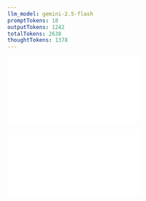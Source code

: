 ```yaml
---
llm_model: gemini-2.5-flash
promptTokens: 18
outputTokens: 1242
totalTokens: 2638
thoughtTokens: 1378
---
```


![@](steps/prompt.b0a310eb.md)

![@](steps/response.3b509df7.md)
